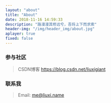 ```yaml
---
layout: "about"
title: "About"
date: 2018-11-16 14:59:33
description: "路漫漫其修远兮，吾将上下而求索"
header-img: "/img/header_img/about.jpg"
aplayer: true
fixed: false
---
```


### 参与社区

 > CSDN博客 https://blog.csdn.net/liuxigiant

### 联系我

>Email: me@liuxi.name

